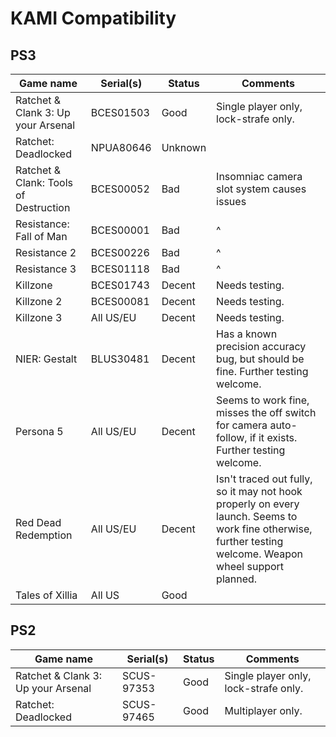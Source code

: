 # KAMI Compatibility

## PS3
| Game name                                 | Serial(s) | Status       | Comments                                   |
| ----------------------------------------- | --------- | ------------ | -------------------------------------      |
| Ratchet &amp; Clank 3: Up your Arsenal    | BCES01503 | Good         | Single player only, lock-strafe only.      |
| Ratchet: Deadlocked                       | NPUA80646 | Unknown      |                                            |
| Ratchet &amp; Clank: Tools of Destruction | BCES00052 | Bad          | Insomniac camera slot system causes issues |
| Resistance: Fall of Man                   | BCES00001 | Bad          | ^                                          |
| Resistance 2                              | BCES00226 | Bad          | ^                                          |
| Resistance 3                              | BCES01118 | Bad          | ^                                          |
| Killzone                                  | BCES01743 | Decent       | Needs testing.                             |
| Killzone 2                                | BCES00081 | Decent       | Needs testing.                             |
| Killzone 3                                | All US/EU | Decent       | Needs testing.                             |
| NIER: Gestalt                             | BLUS30481 | Decent       | Has a known precision accuracy bug, but should be fine. Further testing welcome. |
| Persona 5                                 | All US/EU | Decent       | Seems to work fine, misses the off switch for camera auto-follow, if it exists. Further testing welcome. |
| Red Dead Redemption                       | All US/EU | Decent       | Isn't traced out fully, so it may not hook properly on every launch. Seems to work fine otherwise, further testing welcome. Weapon wheel support planned. |
| Tales of Xillia                           | All US    | Good         |                                            |

## PS2
| Game name                                 | Serial(s)  | Status      | Comments                              |
| ----------------------------------------- | ---------- | ----------- | ------------------------------------- |
| Ratchet &amp; Clank 3: Up your Arsenal    | SCUS-97353 | Good        | Single player only, lock-strafe only. |
| Ratchet: Deadlocked                       | SCUS-97465 | Good        | Multiplayer only.                     |
